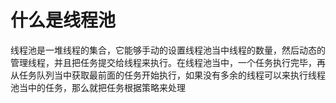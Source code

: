 # 什么是线程池

线程池是一堆线程的集合，它能够手动的设置线程池当中线程的数量，然后动态的管理线程，并且把任务提交给线程来执行。在线程池当中，一个任务执行完毕，再从任务队列当中获取最前面的任务开始执行，如果没有多余的线程可以来执行线程池当中的任务，那么就把任务根据策略来处理
